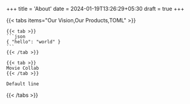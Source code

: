 +++
title = 'About'
date = 2024-01-19T13:26:29+05:30
draft = true
+++


{{< tabs items="Our Vision,Our Products,TOML" >}}

    {{< tab >}}
    ```json
    { "hello": "world" }
    ```
    {{< /tab >}}

    {{< tab >}}
    Movie Collab
    {{< /tab >}}
    
    Default line

{{< /tabs >}}
